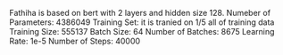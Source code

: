 Fathiha is based on bert with 2 layers and hidden size 128. 
Numeber of Parameters: 4386049
Training Set: it is tranied on 1/5 all of training data
Training Size: 555137
Batch Size: 64
Number of Batches: 8675
Learning Rate: 1e-5
Number of Steps: 40000
